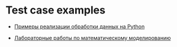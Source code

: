 # Test case examples

* [Примеры реализации обработки данных на Python](/examples/cases/)

* [Лабораторные работы по математическому моделированию](/examples/labs/)
